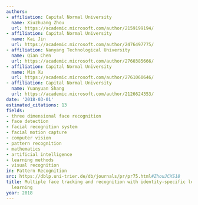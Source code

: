 ```yaml
---
authors:
- affiliation: Capital Normal University
  name: Xiuzhuang Zhou
  url: https://academic.microsoft.com/author/2159199194/
- affiliation: Capital Normal University
  name: Kai Jin
  url: https://academic.microsoft.com/author/2476497775/
- affiliation: Nanyang Technological University
  name: Qian Chen
  url: https://academic.microsoft.com/author/2760385666/
- affiliation: Capital Normal University
  name: Min Xu
  url: https://academic.microsoft.com/author/2761060646/
- affiliation: Capital Normal University
  name: Yuanyuan Shang
  url: https://academic.microsoft.com/author/2126624353/
date: '2018-03-01'
estimated_citations: 13
fields:
- three dimensional face recognition
- face detection
- facial recognition system
- facial motion capture
- computer vision
- pattern recognition
- mathematics
- artificial intelligence
- learning methods
- visual recognition
in: Pattern Recognition
src: https://dblp.uni-trier.de/db/journals/pr/pr75.html#ZhouJCXS18
title: Multiple face tracking and recognition with identity-specific localized metric
  learning
year: 2018
---
```

